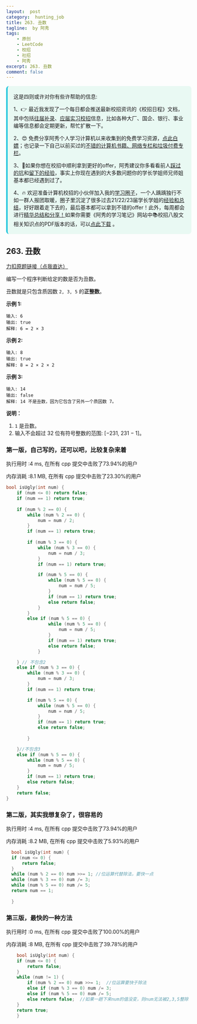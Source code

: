 ```yaml
---
layout:  post
category:  hunting_job
title: 263. 丑数
tagline:  by 阿秀
tags:
    - 原创
    - LeetCode
    - 校招
    - 社招
    - 阿秀
excerpt: 263. 丑数
comment: false
---
```






<div style="border-color: #24C6DC;
            background-color: #e9f9f3;         
            margin: 1rem 0;
        padding: .25rem 1rem;
        border-left-width: .3rem;
        border-left-style: solid;
        border-radius: .5rem;
        color: inherit;">
  <p>这是四则或许对你有些许帮助的信息:</p>
  <p>1、👉 最近我发现了一个每日都会推送最新校招资讯的《校招日程》文档，其中包括<a style="text-decoration: underline" href="https://flowus.cn/share/ee50d5eb-3cd5-4f74-880e-95b215dd4ff2" target="_blank">往届补录</a>、<a style="text-decoration: underline" href="https://flowus.cn/share/5f327c98-1e31-46c8-b86b-5ac6105e021f" target="_blank">应届实习校招</a>信息，比如各种大厂、国企、银行、事业编等信息都会定期更新，帮忙扩散一下。</p>  
  <p>2、😍
    免费分享阿秀个人学习计算机以来收集到的免费学习资源，<a style="text-decoration: underline" href="/notes/07-resources/01-free/01-introduce.html" target="_blank">点此白嫖</a>；也记录一下自己以前买过的<a style="text-decoration: underline" href="/notes/07-resources/02-precious.html" target="_blank">不错的计算机书籍、网络专栏和垃圾付费专栏</a>。
  </p>
  <p>3、🚀如果你想在校招中顺利拿到更好的offer，阿秀建议你多看看前人<a style="text-decoration: underline" href="https://www.yuque.com/tuobaaxiu/httmmc/npg1k81zeq4wfpyz" target="_blank">踩过的坑</a>和<a style="text-decoration: underline"  target="_blank" href="https://www.yuque.com/tuobaaxiu/httmmc/gge9ppd0mbu2d3dp">留下的经验</a>，事实上你现在遇到的大多数问题你的学长学姐师兄师姐基本都已经遇到过了。
  </p>
  <p>4、🔥 欢迎准备计算机校招的小伙伴加入我的<a  style="text-decoration: underline" href="https://www.yuque.com/tuobaaxiu/httmmc/xg0otqvc17wfx4u9" target="_blank">学习圈子</a>，一个人踽踽独行不如一群人报团取暖，圈子里沉淀了很多过去21/22/23届学长学姐的<a  style="text-decoration: underline" href="https://www.yuque.com/tuobaaxiu/httmmc/gge9ppd0mbu2d3dp" target="_blank">经验和总结</a>，好好跟着走下去的，最后基本都可以拿到不错的offer！此外，每周都会进行<a  style="text-decoration: underline" href="https://www.yuque.com/tuobaaxiu/httmmc/npg1k81zeq4wfpyz" target="_blank">精华总结和分享！</a>如果你需要《阿秀的学习笔记》网站中📚︎校招八股文相关知识点的PDF版本的话，可以<a style="text-decoration: underline" href="https://www.yuque.com/tuobaaxiu/httmmc/qs0yn66apvkzw0ps" target="_blank">点此下载</a> 。</p>   </div>




## 263. 丑数

[力扣原题链接（点我直达）](https://leetcode-cn.com/problems/ugly-number/)

编写一个程序判断给定的数是否为丑数。

丑数就是只包含质因数 `2, 3, 5` 的**正整数**。

**示例 1:**

```
输入: 6
输出: true
解释: 6 = 2 × 3
```

**示例 2:**

```
输入: 8
输出: true
解释: 8 = 2 × 2 × 2
```

**示例 3:**

```
输入: 14
输出: false 
解释: 14 不是丑数，因为它包含了另外一个质因数 7。
```

**说明：**

1. `1` 是丑数。
2. 输入不会超过 32 位有符号整数的范围: [−231,  231 − 1]。





### 第一版，自己写的，还可以吧，比较复杂来着

执行用时 :4 ms, 在所有 cpp 提交中击败了73.94%的用户

内存消耗 :8.1 MB, 在所有 cpp 提交中击败了23.30%的用户

```c++
bool isUgly(int num) {
	if (num <= 0) return false;
	if (num == 1) return true;
	
	if (num % 2 == 0) {
		while (num % 2 == 0) {
			num = num / 2;
		}
		if (num == 1) return true;
		
		if (num % 3 == 0) {
			while (num % 3 == 0) {
				num = num / 3;
			}
			if (num == 1) return true;

			if (num % 5 == 0) {
				while (num % 5 == 0) {
					num = num / 5;
				}
				if (num == 1) return true;
				else return false;
			}
		}
		else if (num % 5 == 0) {
				while (num % 5 == 0) {
					num = num / 5;
				}
				if (num == 1) return true;
				else return false;
			}

	} // 不包含2
	else if (num % 3 == 0) {
		while (num % 3 == 0) {
			num = num / 3;
		}
		if (num == 1) return true;

		if (num % 5 == 0) {
			while (num % 5 == 0) {
				num = num / 5;
			}
			if (num == 1) return true;
			else return false;
		
		}

	}//不包含3
	else if (num % 5 == 0) {
		while (num % 5 == 0) {
			num = num / 5;
		}
		if (num == 1) return true;
		else return false;
	}
	return false;
}
```

### 第二版，其实我想复杂了，很容易的

执行用时 :4 ms, 在所有 cpp 提交中击败了73.94%的用户

内存消耗 :8.2 MB, 在所有 cpp 提交中击败了5.93%的用户


  ```c++
    bool isUgly(int num) {
	if (num <= 0) {
		return false;
	}
	while (num % 2 == 0) num >>= 1; //位运算代替除法，要快一点
	while (num % 3 == 0) num /= 3;
	while (num % 5 == 0) num /= 5;
	return num == 1;
        
    }
  ```









### 第三版，最快的一种方法

执行用时 :0 ms, 在所有 cpp 提交中击败了100.00%的用户

内存消耗 :8 MB, 在所有 cpp 提交中击败了39.78%的用户

```c++
    bool isUgly(int num) {
    if (num <= 0) {
		return false;
	}
	while (num != 1) {
		if (num % 2 == 0) num >>= 1;  //位运算要快于除法
		else if (num % 3 == 0) num /= 3;
		else if (num % 5 == 0) num /= 5;
		else return false;  //如果一趟下来num的值没变，则num无法被2,3,5整除
	}
	return true;
    }
```

<p id="我的丑数"></p>

